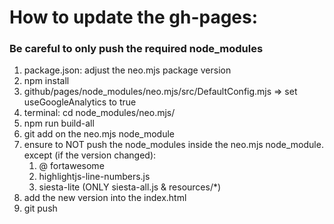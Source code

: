 # How to update the gh-pages:

### Be careful to only push the required node_modules

1. package.json: adjust the neo.mjs package version
2. npm install
3. github/pages/node_modules/neo.mjs/src/DefaultConfig.mjs => set useGoogleAnalytics to true
4. terminal: cd node_modules/neo.mjs/
5. npm run build-all
6. git add on the neo.mjs node_module
7. ensure to NOT push the node_modules inside the neo.mjs node_module. except (if the version changed):
    1. @ fortawesome
    2. highlightjs-line-numbers.js
    3. siesta-lite (ONLY siesta-all.js & resources/*)
8. add the new version into the index.html
9. git push